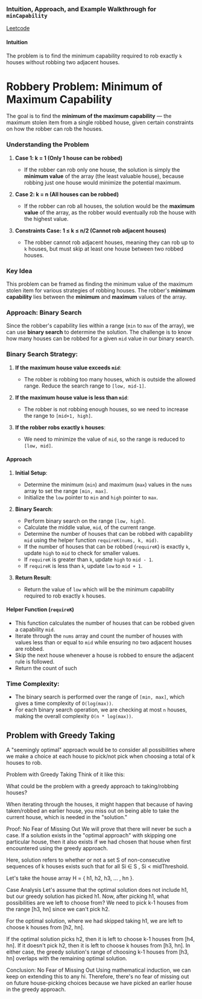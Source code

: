 ### Intuition, Approach, and Example Walkthrough for `minCapability`
[Leetcode](https://leetcode.com/problems/house-robber-iv/solutions/5959360/develop-though-process-detailed-explanation-of-bs-idea)
#### Intuition
The problem is to find the minimum capability required to rob exactly `k` houses without robbing two adjacent houses.
# Robbery Problem: Minimum of Maximum Capability

The goal is to find the **minimum of the maximum capability** — the maximum stolen item from a single robbed house, given certain constraints on how the robber can rob the houses.

### Understanding the Problem

1. **Case 1: k = 1 (Only 1 house can be robbed)**
    - If the robber can rob only one house, the solution is simply the **minimum value** of the array (the least valuable house), because robbing just one house would minimize the potential maximum.

2. **Case 2: k = n (All houses can be robbed)**
    - If the robber can rob all houses, the solution would be the **maximum value** of the array, as the robber would eventually rob the house with the highest value.

3. **Constraints Case: 1 ≤ k ≤ n/2 (Cannot rob adjacent houses)**
    - The robber cannot rob adjacent houses, meaning they can rob up to `k` houses, but must skip at least one house between two robbed houses.

### Key Idea

This problem can be framed as finding the minimum value of the maximum stolen item for various strategies of robbing houses. The robber's **minimum capability** lies between the **minimum** and **maximum** values of the array.

### Approach: Binary Search

Since the robber's capability lies within a range (`min` to `max` of the array), we can use **binary search** to determine the solution. The challenge is to know how many houses can be robbed for a given `mid` value in our binary search.

### Binary Search Strategy:

1. **If the maximum house value exceeds `mid`**:
    - The robber is robbing too many houses, which is outside the allowed range. Reduce the search range to `[low, mid-1]`.

2. **If the maximum house value is less than `mid`**:
    - The robber is not robbing enough houses, so we need to increase the range to `[mid+1, high]`.

3. **If the robber robs exactly `k` houses**:
    - We need to minimize the value of `mid`, so the range is reduced to `[low, mid]`.



#### Approach
1. **Initial Setup**:
    - Determine the minimum (`min`) and maximum (`max`) values in the `nums` array to set the range `[min, max]`.
    - Initialize the `low` pointer to `min` and `high` pointer to `max`.

2. **Binary Search**:
    - Perform binary search on the range `[low, high]`.
    - Calculate the middle value, `mid`, of the current range.
    - Determine the number of houses that can be robbed with capability `mid` using the helper function `requireK(nums, k, mid)`.
    - If the number of houses that can be robbed (`requireK`) is exactly `k`, update `high` to `mid` to check for smaller values.
    - If `requireK` is greater than `k`, update `high` to `mid - 1`.
    - If `requireK` is less than `k`, update `low` to `mid + 1`.

3. **Return Result**:
    - Return the value of `low` which will be the minimum capability required to rob exactly `k` houses.

#### Helper Function (`requireK`)
- This function calculates the number of houses that can be robbed given a capability `mid`.
- Iterate through the `nums` array and count the number of houses with values less than or equal to `mid` while ensuring no two adjacent houses are robbed.
- Skip the next house whenever a house is robbed to ensure the adjacent rule is followed.
- Return the count of such 


### Time Complexity:

- The binary search is performed over the range of `[min, max]`, which gives a time complexity of `O(log(max))`.
- For each binary search operation, we are checking at most `n` houses, making the overall complexity `O(n * log(max))`.

## Problem with Greedy Taking
A "seemingly optimal" approach would be to consider all possibilities where we make a choice at each house to pick/not pick when choosing a total of k houses to rob.

Problem with Greedy Taking
Think of it like this:

What could be the problem with a greedy approach to taking/robbing houses?

When iterating through the houses, it might happen that because of having taken/robbed an earlier house, you miss out on being able to take the current house, which is needed in the "solution."

Proof: No Fear of Missing Out
We will prove that there will never be such a case. If a solution exists in the "optimal approach" with skipping one particular house, then it also exists if we had chosen that house when first encountered using the greedy approach.

Here, solution refers to whether or not a set S of non-consecutive sequences of k houses exists such that for all Si ∈ S , Si < midThreshold.

Let's take the house array H = { h1, h2, h3, ... , hn }.

Case Analysis
Let's assume that the optimal solution does not include h1, but our greedy solution has picked h1. Now, after picking h1, what possibilities are we left to choose from? We need to pick k-1 houses from the range [h3, hn] since we can't pick h2.

For the optimal solution, where we had skipped taking h1, we are left to choose k houses from [h2, hn].

If the optimal solution picks h2, then it is left to choose k-1 houses from [h4, hn].
If it doesn't pick h2, then it is left to choose k houses from [h3, hn].
In either case, the greedy solution's range of choosing k-1 houses from [h3, hn] overlaps with the remaining optimal solution.

Conclusion: No Fear of Missing Out
Using mathematical induction, we can keep on extending this to any hi. Therefore, there's no fear of missing out on future house-picking choices because we have picked an earlier house in the greedy approach.
